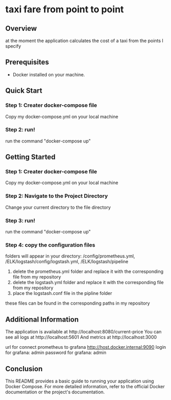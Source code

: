 # taxi fare from point to point
## Overview

at the moment the application calculates the cost of a taxi from the points I specify

## Prerequisites

- Docker installed on your machine.

## Quick Start

### Step 1: Creater docker-compose file

Copy my docker-compose.yml on your local machine

### Step 2: run!

run the command "docker-compose up"

## Getting Started

### Step 1: Creater docker-compose file

Copy my docker-compose.yml on your local machine

### Step 2: Navigate to the Project Directory

Change your current directory to the file directory

### Step 3: run!

run the command "docker-compose up"

### Step 4: copy the configuration files

folders will appear in your directory:
/config/prometheus.yml,
/ELK/logstash/config/logstash.yml,
/ELK/logstash/pipeline


1. delete the prometheus.yml folder and replace it with the corresponding file from my repository
2. delete the logstash.yml folder and replace it with the corresponding file from my repository
3. place the logstash.conf file in the pipline folder

these files can be found in the corresponding paths in my repository


## Additional Information

The application is available at http://localhost:8080/current-price
You can see all logs at http://localhost:5601
And metrics at http://localhost:3000

url for connect prometheus to grafana http://host.docker.internal:9090
login for grafana: admin
password for grafana: admin

## Conclusion

This README provides a basic guide to running your application using Docker Compose. For more detailed information, refer to the official Docker documentation or the project's documentation.
